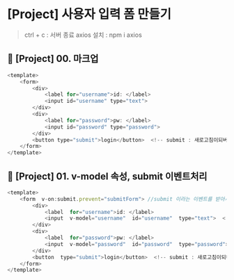  # [Project] 사용자 입력 폼 만들기
> ctrl + c : 서버 종료
> axios 설치 : npm i axios

##  :closed_book:  [Project] 00. 마크업
   
```js
<template>
	<form>
		<div>
			<label for="username">id: </label>
			<input id="username" type="text">
		</div>
		<div>
			<label for="password">pw: </label>
			<input id="password" type="password">
		</div>
		<button type="submit">login</button>  <!-- submit : 새로고침이되버림 -->
	</form>
</template>
```
##  :ledger:  [Project] 01. v-model 속성, submit 이벤트처리
```js
<template>
	<form  v-on:submit.prevent="submitForm"> //submit 이라는 이벤트를 받아서 메소드 실행
		<div>
			<label  for="username">id: </label>
			<input  v-model="username"  id="username"  type="text">  <!-- 입력한 데이터가 적용-->
		</div>
		<div>
			<label  for="password">pw: </label>
			<input  v-model="password"  id="password"  type="password">
		</div>
		<button  type="submit">login</button>  <!-- submit : 새로고침이되버림 -->
	</form>
</template>
```
